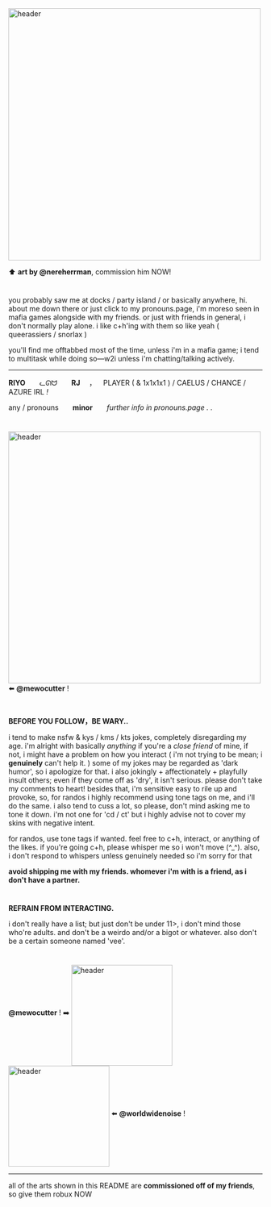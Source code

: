 <img align="middle" alt="header" width="500" src="https://file.garden/Zq3GPYQkHypFo3Wi/commisionnerenow">

⬆️ **art by @nereherrman**, commission him NOW!

#

you probably saw me at docks / party island / or basically anywhere, hi. about me down there or just click to my pronouns.page, i'm moreso seen in mafia games alongside with my friends. or just with friends in general, i don't normally play alone. i like c+h'ing with them so like yeah ( queerassiers / snorlax )

you'll find me offtabbed most of the time, unless i'm in a mafia game; i tend to multitask while doing so—w2i unless i'm chatting/talking actively.

***

**RIYO**  ᓚᘏᗢ  **RJ**  ， PLAYER ( & 1x1x1x1 ) / CAELUS / CHANCE / AZURE IRL *!*

any / pronouns  **minor**  *further info in pronouns.page . .*

#

<img align="middle" alt="header" width="500" src="https://file.garden/Zq3GPYQkHypFo3Wi/commissionkelseunoqw"> ⬅️ **@mewocutter** !

#

**BEFORE YOU FOLLOW，BE WARY..**

i tend to make nsfw & kys / kms / kts jokes, completely disregarding my age. i'm alright with basically *anything* if you're a *close friend* of mine, if not, i might have a problem on how you interact ( i'm not trying to be mean; i **genuinely** can't help it. ) some of my jokes may be regarded as 'dark humor', so i apologize for that. i also jokingly + affectionately + playfully insult others; even if they come off as 'dry', it isn't serious. please don't take my comments to heart! besides that, i'm sensitive easy to rile up and provoke, so, for randos i highly recommend using tone tags on me, and i'll do the same. i also tend to cuss a lot, so please, don't mind asking me to tone it down. i'm not one for 'cd / ct' but i highly advise not to cover my skins with negative intent. 

for randos, use tone tags if wanted. feel free to c+h, interact, or anything of the likes. if you're going c+h, please whisper me so i won't move (^_^). also, i don't respond to whispers unless genuinely needed so i'm sorry for that

**avoid shipping me with my friends. whomever i'm with is a friend, as i don't have a partner.**

#

**REFRAIN FROM INTERACTING.**

i don't really have a list; but just don't be under 11>, i don't mind those who're adults. and don't be a weirdo and/or a bigot or whatever. also don't be a certain someone named 'vee'.

#

**@mewocutter** ! ➡️ <img align="middle" alt="header" width="200" src="https://file.garden/Zq3GPYQkHypFo3Wi/commissionkelseynoq">  <img align="middle" alt="header" width="200" src="https://file.garden/Zq3GPYQkHypFo3Wi/commissionpeppinonow"> ⬅️ **@worldwidenoise** !

***

all of the arts shown in this README are **commissioned off of my friends**, so give them robux NOW
